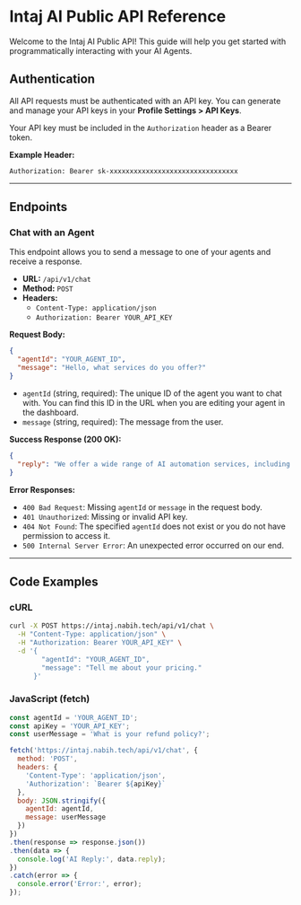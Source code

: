 # Intaj AI Public API Reference

Welcome to the Intaj AI Public API! This guide will help you get started with programmatically interacting with your AI Agents.

## Authentication

All API requests must be authenticated with an API key. You can generate and manage your API keys in your **Profile Settings > API Keys**.

Your API key must be included in the `Authorization` header as a Bearer token.

**Example Header:**
```
Authorization: Bearer sk-xxxxxxxxxxxxxxxxxxxxxxxxxxxxxxxx
```

---

## Endpoints

### Chat with an Agent

This endpoint allows you to send a message to one of your agents and receive a response.

- **URL:** `/api/v1/chat`
- **Method:** `POST`
- **Headers:**
  - `Content-Type: application/json`
  - `Authorization: Bearer YOUR_API_KEY`

**Request Body:**

```json
{
  "agentId": "YOUR_AGENT_ID",
  "message": "Hello, what services do you offer?"
}
```

- `agentId` (string, required): The unique ID of the agent you want to chat with. You can find this ID in the URL when you are editing your agent in the dashboard.
- `message` (string, required): The message from the user.

**Success Response (200 OK):**

```json
{
  "reply": "We offer a wide range of AI automation services, including intelligent chatbots, sales automation, and seamless integrations with platforms like Slack and Telegram."
}
```

**Error Responses:**

- `400 Bad Request`: Missing `agentId` or `message` in the request body.
- `401 Unauthorized`: Missing or invalid API key.
- `404 Not Found`: The specified `agentId` does not exist or you do not have permission to access it.
- `500 Internal Server Error`: An unexpected error occurred on our end.

---

## Code Examples

### cURL

```bash
curl -X POST https://intaj.nabih.tech/api/v1/chat \
  -H "Content-Type: application/json" \
  -H "Authorization: Bearer YOUR_API_KEY" \
  -d '{
        "agentId": "YOUR_AGENT_ID",
        "message": "Tell me about your pricing."
      }'
```

### JavaScript (fetch)

```javascript
const agentId = 'YOUR_AGENT_ID';
const apiKey = 'YOUR_API_KEY';
const userMessage = 'What is your refund policy?';

fetch('https://intaj.nabih.tech/api/v1/chat', {
  method: 'POST',
  headers: {
    'Content-Type': 'application/json',
    'Authorization': `Bearer ${apiKey}`
  },
  body: JSON.stringify({
    agentId: agentId,
    message: userMessage
  })
})
.then(response => response.json())
.then(data => {
  console.log('AI Reply:', data.reply);
})
.catch(error => {
  console.error('Error:', error);
});
```

